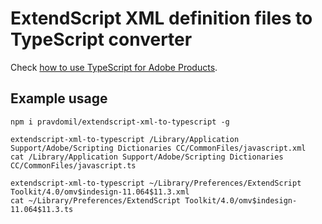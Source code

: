 # ExtendScript XML definition files to TypeScript converter
Check [how to use TypeScript for Adobe Products](https://github.com/pravdomil/types-for-adobe).

## Example usage

```
npm i pravdomil/extendscript-xml-to-typescript -g

extendscript-xml-to-typescript /Library/Application Support/Adobe/Scripting Dictionaries CC/CommonFiles/javascript.xml
cat /Library/Application Support/Adobe/Scripting Dictionaries CC/CommonFiles/javascript.ts

extendscript-xml-to-typescript ~/Library/Preferences/ExtendScript Toolkit/4.0/omv$indesign-11.064$11.3.xml
cat ~/Library/Preferences/ExtendScript Toolkit/4.0/omv$indesign-11.064$11.3.ts

```
